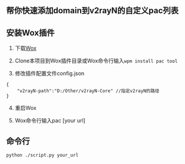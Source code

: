 ## 帮你快速添加domain到v2rayN的自定义pac列表

## 安装Wox插件
1. 下载[Wox](http://www.wox.one/)

2. Clone本项目到Wox插件目录或Wox命令行输入```wpm install pac tool```

3. 修改插件配置文件config.json
```
{
    "v2rayN-path":"D:/Other/v2rayN-Core" //指定v2rayN的路径
}
```
4. 重启Wox

5. Wox命令行输入pac [your url]




## 命令行
```
python ./script.py your_url
```



